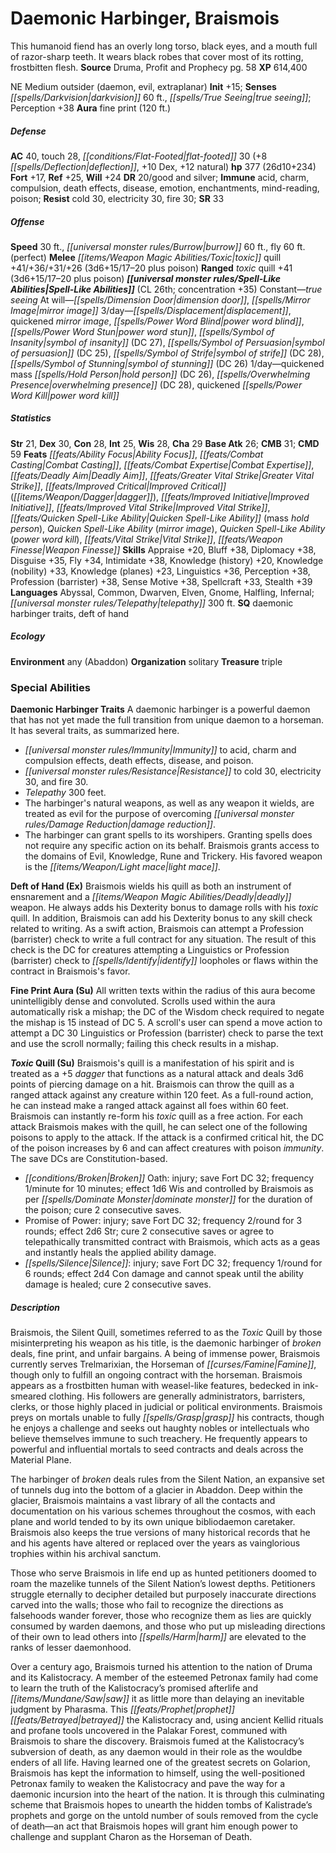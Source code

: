 ﻿---
cssclass: [monsters]
title1: Daemonic Harbinger, Braismois
desc_short: This humanoid fiend has an overly long torso, black eyes, and a mouth
  full of razor-sharp teeth. It wears black robes that cover most of its rotting,
  frostbitten flesh.
title2: Braismois
CR: 22
sources:
- name: Druma, Profit and Prophecy
  page: 58
  link: https://paizo.com/products/btq01zow
XP: 614400
alignment: NE
size: Medium
type: outsider
subtypes:
- daemon
- evil
- extraplanar
initiative:
  bonus: 15
senses:
  darkvision: 60
  true seeing: true
auras:
- name: fine print
  radius: 120
AC:
  AC: 40
  touch: 28
  flat_footed: 30
  components:
    deflection: 8
    dex: 10
    natural: 12
HP:
  HP: 377
  long: 26d10+234
saves:
  fort: 17
  ref: 25
  will: 24
DR:
- amount: 20
  weakness: good and silver
immunities:
- acid
- charm
- compulsion
- death effects
- disease
- emotion
- enchantments
- mind-reading
- poison
resistances:
  cold: 30
  electricity: 30
  fire: 30
SR: 33
speeds:
  base: 30
  burrow: 60
  fly: 60
  fly_maneuverability: perfect
attacks:
  melee:
  - - text: toxic quill +41/+36/+31/+26 (3d6+15/17-20 plus poison)
      entries:
      - - damage: 3d6+15
          crit_range: 17-20
        - effect: poison
      attack: toxic quill
      bonus:
      - 41
      - 36
      - 31
      - 26
  ranged:
  - - text: toxic quill +41 (3d6+15/17-20 plus poison)
      entries:
      - - damage: 3d6+15
          crit_range: 17-20
        - effect: poison
      attack: toxic quill
      bonus:
      - 41
spell_like_abilities:
  entries:
  - name: true seeing
    source: default
    freq: Constant
  - name: dimension door
    source: default
    freq: At will
  - name: mirror image
    source: default
    freq: At will
  - name: displacement
    source: default
    freq: 3/day
  - name: quickened mirror image
    source: default
    freq: 3/day
  - name: power word blind
    source: default
    freq: 3/day
  - name: power word stun
    source: default
    freq: 3/day
  - name: symbol of insanity
    source: default
    freq: 3/day
    DC: 27
  - name: symbol of persuasion
    source: default
    freq: 3/day
    DC: 25
  - name: symbol of strife
    source: default
    freq: 3/day
    DC: 28
  - name: symbol of stunning
    source: default
    freq: 3/day
    DC: 26
  - name: quickened mass hold person
    source: default
    freq: 1/day
    DC: 26
  - name: overwhelming presence
    source: default
    freq: 1/day
    DC: 28
  - name: quickened power word kill
    source: default
    freq: 1/day
  sources:
  - name: default
    CL: 26
    concentration: 35
ability_scores:
  STR: 21
  DEX: 30
  CON: 28
  INT: 25
  WIS: 28
  CHA: 29
BAB: 26
CMB: 31
CMD: 59
feats:
- name: Ability Focus
- name: Combat Casting
- name: Combat Expertise
- name: Deadly Aim
- name: Greater Vital Strike
- name: Improved Critical (dagger)
- name: Improved Initiative
- name: Improved Vital Strike
- name: Quicken Spell-Like Ability (mass hold person)
- name: Quicken Spell-Like Ability (mirror image)
- name: Quicken Spell-Like Ability (power word kill)
- name: Vital Strike
- name: Weapon Finesse
skills:
  Appraise: 20
  Bluff: 38
  Diplomacy: 38
  Disguise: 35
  Fly: 34
  Intimidate: 38
  Knowledge (history): 20
  Knowledge (nobility): 33
  Knowledge (planes): 23
  Linguistics: 36
  Perception: 38
  Profession (barrister): 38
  Sense Motive: 38
  Spellcraft: 33
  Stealth: 39
languages:
- Abyssal
- Common
- Dwarven
- Elven
- Gnome
- Halfling
- Infernal
- telepathy 300 ft.
special_qualities:
- daemonic harbinger traits
- deft of hand
ecology:
  environment: any (Abaddon)
  organization: solitary
  treasure_type: triple
special_abilities:
  Daemonic Harbinger Traits: A daemonic harbinger is a powerful daemon that has not
    yet made the full transition from unique daemon to a horseman. It has several
    traits, as summarized here. Immunity to acid, charm and compulsion effects, death
    effects, disease, and poison. Resistance to cold 30, electricity 30, and fire
    30. Telepathy 300 feet. The harbinger's natural weapons, as well as any weapon
    it wields, are treated as evil for the purpose of overcoming damage reduction.
    The harbinger can grant spells to its worshipers. Granting spells does not require
    any specific action on its behalf. Braismois grants access to the domains of Evil,
    Knowledge, Rune and Trickery. His favored weapon is the light mace.
  Deft of Hand (Ex): Braismois wields his quill as both an instrument of ensnarement
    and a deadly weapon. He always adds his Dexterity bonus to damage rolls with his
    toxic quill. In addition, Braismois can add his Dexterity bonus to any skill check
    related to writing. As a swift action, Braismois can attempt a Profession (barrister)
    check to write a full contract for any situation. The result of this check is
    the DC for creatures attempting a Linguistics or Profession (barrister) check
    to identify loopholes or flaws within the contract in Braismois's favor.
  Fine Print Aura (Su): All written texts within the radius of this aura become unintelligibly
    dense and convoluted. Scrolls used within the aura automatically risk a mishap;
    the DC of the Wisdom check required to negate the mishap is 15 instead of DC 5.
    A scroll's user can spend a move action to attempt a DC 30 Linguistics or Profession
    (barrister) check to parse the text and use the scroll normally; failing this
    check results in a mishap.
  Toxic Quill (Su): "Braismois's quill is a manifestation of his spirit and is treated\
    \ as a +5 dagger that functions as a natural attack and deals 3d6 points of piercing\
    \ damage on a hit. Braismois can throw the quill as a ranged attack against any\
    \ creature within 120 feet. As a full-round action, he can instead make a ranged\
    \ attack against all foes within 60 feet. Braismois can instantly re-form his\
    \ toxic quill as a free action. For each attack Braismois makes with the quill,\
    \ he can select one of the following poisons to apply to the attack. If the attack\
    \ is a confirmed critical hit, the DC of the poison increases by 6 and can affect\
    \ creatures with poison immunity. The save DCs are Constitution-based. Broken\
    \ Oath: injury; save Fort DC 32; frequency 1/minute for 10 minutes; effect 1d6\
    \ Wis and controlled by Braismois as per dominate monster for the duration of\
    \ the poison; cure 2 consecutive saves. Promise of Power: injury; save Fort DC\
    \ 32; frequency 2/round for 3 rounds; effect 2d6 Str; cure 2 consecutive saves\
    \ or agree to telepathically transmitted contract with Braismois, which acts as\
    \ a geas and instantly heals the applied ability damage. Silence: injury; save\
    \ Fort DC 32; frequency 1/round for 6 rounds; effect 2d4 Con damage and cannot\
    \ speak until the ability damage is healed; cure 2 consecutive saves."
desc_long: |-
  Braismois, the Silent Quill, sometimes referred to as the Toxic Quill by those misinterpreting his weapon as his title, is the daemonic harbinger of broken deals, fine print, and unfair bargains. A being of immense power, Braismois currently serves Trelmarixian, the Horseman of Famine, though only to fulfill an ongoing contract with the horseman. Braismois appears as a frostbitten human with weasel-like features, bedecked in ink-smeared clothing. His followers are generally administrators, barristers, clerks, or those highly placed in judicial or political environments. Braismois preys on mortals unable to fully grasp his contracts, though he enjoys a challenge and seeks out haughty nobles or intellectuals who believe themselves immune to such treachery. He frequently appears to powerful and influential mortals to seed contracts and deals across the Material Plane.

   The harbinger of broken deals rules from the Silent Nation, an expansive set of tunnels dug into the bottom of a glacier in Abaddon. Deep within the glacier, Braismois maintains a vast library of all the contacts and documentation on his various schemes throughout the cosmos, with each plane and world tended to by its own unique bibliodaemon caretaker. Braismois also keeps the true versions of many historical records that he and his agents have altered or replaced over the years as vainglorious trophies within his archival sanctum.

   Those who serve Braismois in life end up as hunted petitioners doomed to roam the mazelike tunnels of the Silent Nation's lowest depths. Petitioners struggle eternally to decipher detailed but purposely inaccurate directions carved into the walls; those who fail to recognize the directions as falsehoods wander forever, those who recognize them as lies are quickly consumed by warden daemons, and those who put up misleading directions of their own to lead others into harm are elevated to the ranks of lesser daemonhood.

   Over a century ago, Braismois turned his attention to the nation of Druma and its Kalistocracy. A member of the esteemed Petronax family had come to learn the truth of the Kalistocracy's promised afterlife and saw it as little more than delaying an inevitable judgment by Pharasma. This prophet betrayed the Kalistocracy and, using ancient Kellid rituals and profane tools uncovered in the Palakar Forest, communed with Braismois to share the discovery. Braismois fumed at the Kalistocracy's subversion of death, as any daemon would in their role as the wouldbe enders of all life. Having learned one of the greatest secrets on Golarion, Braismois has kept the information to himself, using the well-positioned Petronax family to weaken the Kalistocracy and pave the way for a daemonic incursion into the heart of the nation. It is through this culminating scheme that Braismois hopes to unearth the hidden tombs of Kalistrade's prophets and gorge on the untold number of souls removed from the cycle of death-an act that Braismois hopes will grant him enough power to challenge and supplant Charon as the Horseman of Death.

---

# Daemonic Harbinger, Braismois
This humanoid fiend has an overly long torso, black eyes, and a mouth full of razor-sharp teeth. It wears black robes that cover most of its rotting, frostbitten flesh.
**Source** Druma, Profit and Prophecy pg. 58
**XP** 614,400

NE Medium outsider (daemon, evil, extraplanar)
**Init** +15; **Senses** _[[spells/Darkvision|darkvision]]_ 60 ft., _[[spells/True Seeing|true seeing]]_; Perception +38
**Aura** fine print (120 ft.)

##### Defense

**AC** 40, touch 28, _[[conditions/Flat-Footed|flat-footed]]_ 30 (+8 _[[spells/Deflection|deflection]]_, +10 Dex, +12 natural)
**hp** 377 (26d10+234)
**Fort** +17, **Ref** +25, **Will** +24
**DR** 20/good and silver; **Immune** acid, charm, compulsion, death effects, disease, emotion, enchantments, mind-reading, poison; **Resist** cold 30, electricity 30, fire 30; **SR** 33

##### Offense
**Speed** 30 ft., _[[universal monster rules/Burrow|burrow]]_ 60 ft., fly 60 ft. (perfect)
**Melee** _[[items/Weapon Magic Abilities/Toxic|toxic]]_ quill +41/+36/+31/+26 (3d6+15/17–20 plus poison)
**Ranged** _toxic_ quill +41 (3d6+15/17–20 plus poison)
**_[[universal monster rules/Spell-Like Abilities|Spell-Like Abilities]]_** (CL 26th; concentration +35)
Constant—_true seeing_ 
At will—_[[spells/Dimension Door|dimension door]]_, _[[spells/Mirror Image|mirror image]]_ 
3/day—_[[spells/Displacement|displacement]]_, quickened _mirror image_, _[[spells/Power Word Blind|power word blind]]_, _[[spells/Power Word Stun|power word stun]]_, _[[spells/Symbol of Insanity|symbol of insanity]]_ (DC 27), _[[spells/Symbol of Persuasion|symbol of persuasion]]_ (DC 25), _[[spells/Symbol of Strife|symbol of strife]]_ (DC 28), _[[spells/Symbol of Stunning|symbol of stunning]]_ (DC 26) 
1/day—quickened mass _[[spells/Hold Person|hold person]]_ (DC 26), _[[spells/Overwhelming Presence|overwhelming presence]]_ (DC 28), quickened _[[spells/Power Word Kill|power word kill]]_

##### Statistics
**Str** 21, **Dex** 30, **Con** 28, **Int** 25, **Wis** 28, **Cha** 29
**Base Atk** 26; **CMB** 31; **CMD** 59
**Feats** _[[feats/Ability Focus|Ability Focus]]_, _[[feats/Combat Casting|Combat Casting]]_, _[[feats/Combat Expertise|Combat Expertise]]_, _[[feats/Deadly Aim|Deadly Aim]]_, _[[feats/Greater Vital Strike|Greater Vital Strike]]_, _[[feats/Improved Critical|Improved Critical]]_ (_[[items/Weapon/Dagger|dagger]]_), _[[feats/Improved Initiative|Improved Initiative]]_, _[[feats/Improved Vital Strike|Improved Vital Strike]]_, _[[feats/Quicken Spell-Like Ability|Quicken Spell-Like Ability]]_ (mass _hold person_), _Quicken Spell-Like Ability_ (_mirror image_), _Quicken Spell-Like Ability_ (_power word kill_), _[[feats/Vital Strike|Vital Strike]]_, _[[feats/Weapon Finesse|Weapon Finesse]]_
**Skills** Appraise +20, Bluff +38, Diplomacy +38, Disguise +35, Fly +34, Intimidate +38, Knowledge (history) +20, Knowledge (nobility) +33, Knowledge (planes) +23, Linguistics +36, Perception +38, Profession (barrister) +38, Sense Motive +38, Spellcraft +33, Stealth +39
**Languages** Abyssal, Common, Dwarven, Elven, Gnome, Halfling, Infernal; _[[universal monster rules/Telepathy|telepathy]]_ 300 ft.
**SQ** daemonic harbinger traits, deft of hand

##### Ecology

**Environment** any (Abaddon)
**Organization** solitary
**Treasure** triple

### Special Abilities

**Daemonic Harbinger Traits** A daemonic harbinger is a powerful daemon that has not yet made the full transition from unique daemon to a horseman. It has several traits, as summarized here.

* _[[universal monster rules/Immunity|Immunity]]_ to acid, charm and compulsion effects, death effects, disease, and poison. 
* _[[universal monster rules/Resistance|Resistance]]_ to cold 30, electricity 30, and fire 30. 
* _Telepathy_ 300 feet. 
* The harbinger's natural weapons, as well as any weapon it wields, are treated as evil for the purpose of overcoming _[[universal monster rules/Damage Reduction|damage reduction]]_. 
* The harbinger can grant spells to its worshipers. Granting spells does not require any specific action on its behalf. Braismois grants access to the domains of Evil, Knowledge, Rune and Trickery. His favored weapon is the _[[items/Weapon/Light mace|light mace]]_.

**Deft of Hand (Ex)** Braismois wields his quill as both an instrument of ensnarement and a _[[items/Weapon Magic Abilities/Deadly|deadly]]_ weapon. He always adds his Dexterity bonus to damage rolls with his _toxic_ quill. In addition, Braismois can add his Dexterity bonus to any skill check related to writing. As a swift action, Braismois can attempt a Profession (barrister) check to write a full contract for any situation. The result of this check is the DC for creatures attempting a Linguistics or Profession (barrister) check to _[[spells/Identify|identify]]_ loopholes or flaws within the contract in Braismois's favor.

**Fine Print Aura (Su)** All written texts within the radius of this aura become unintelligibly dense and convoluted. Scrolls used within the aura automatically risk a mishap; the DC of the Wisdom check required to negate the mishap is 15 instead of DC 5. A scroll's user can spend a move action to attempt a DC 30 Linguistics or Profession (barrister) check to parse the text and use the scroll normally; failing this check results in a mishap.

**_Toxic_ Quill (Su)** Braismois's quill is a manifestation of his spirit and is treated as a +5 _dagger_ that functions as a natural attack and deals 3d6 points of piercing damage on a hit. Braismois can throw the quill as a ranged attack against any creature within 120 feet. As a full-round action, he can instead make a ranged attack against all foes within 60 feet. Braismois can instantly re-form his _toxic_ quill as a free action. For each attack Braismois makes with the quill, he can select one of the following poisons to apply to the attack. If the attack is a confirmed critical hit, the DC of the poison increases by 6 and can affect creatures with poison _immunity_. The save DCs are Constitution-based.

* _[[conditions/Broken|Broken]]_ Oath: injury; save Fort DC 32; frequency 1/minute for 10 minutes; effect 1d6 Wis and controlled by Braismois as per _[[spells/Dominate Monster|dominate monster]]_ for the duration of the poison; cure 2 consecutive saves. 
* Promise of Power: injury; save Fort DC 32; frequency 2/round for 3 rounds; effect 2d6 Str; cure 2 consecutive saves or agree to telepathically transmitted contract with Braismois, which acts as a geas and instantly heals the applied ability damage. 
* _[[spells/Silence|Silence]]_: injury; save Fort DC 32; frequency 1/round for 6 rounds; effect 2d4 Con damage and cannot speak until the ability damage is healed; cure 2 consecutive saves.

##### Description

Braismois, the Silent Quill, sometimes referred to as the _Toxic_ Quill by those misinterpreting his weapon as his title, is the daemonic harbinger of _broken_ deals, fine print, and unfair bargains. A being of immense power, Braismois currently serves Trelmarixian, the Horseman of _[[curses/Famine|Famine]]_, though only to fulfill an ongoing contract with the horseman. Braismois appears as a frostbitten human with weasel-like features, bedecked in ink-smeared clothing. His followers are generally administrators, barristers, clerks, or those highly placed in judicial or political environments. Braismois preys on mortals unable to fully _[[spells/Grasp|grasp]]_ his contracts, though he enjoys a challenge and seeks out haughty nobles or intellectuals who believe themselves immune to such treachery. He frequently appears to powerful and influential mortals to seed contracts and deals across the Material Plane.

The harbinger of _broken_ deals rules from the Silent Nation, an expansive set of tunnels dug into the bottom of a glacier in Abaddon. Deep within the glacier, Braismois maintains a vast library of all the contacts and documentation on his various schemes throughout the cosmos, with each plane and world tended to by its own unique bibliodaemon caretaker. Braismois also keeps the true versions of many historical records that he and his agents have altered or replaced over the years as vainglorious trophies within his archival sanctum.

Those who serve Braismois in life end up as hunted petitioners doomed to roam the mazelike tunnels of the Silent Nation’s lowest depths. Petitioners struggle eternally to decipher detailed but purposely inaccurate directions carved into the walls; those who fail to recognize the directions as falsehoods wander forever, those who recognize them as lies are quickly consumed by warden daemons, and those who put up misleading directions of their own to lead others into _[[spells/Harm|harm]]_ are elevated to the ranks of lesser daemonhood.

Over a century ago, Braismois turned his attention to the nation of Druma and its Kalistocracy. A member of the esteemed Petronax family had come to learn the truth of the Kalistocracy’s promised afterlife and _[[items/Mundane/Saw|saw]]_ it as little more than delaying an inevitable judgment by Pharasma. This _[[feats/Prophet|prophet]]_ _[[feats/Betrayed|betrayed]]_ the Kalistocracy and, using ancient Kellid rituals and profane tools uncovered in the Palakar Forest, communed with Braismois to share the discovery. Braismois fumed at the Kalistocracy’s subversion of death, as any daemon would in their role as the wouldbe enders of all life. Having learned one of the greatest secrets on Golarion, Braismois has kept the information to himself, using the well-positioned Petronax family to weaken the Kalistocracy and pave the way for a daemonic incursion into the heart of the nation. It is through this culminating scheme that Braismois hopes to unearth the hidden tombs of Kalistrade’s prophets and gorge on the untold number of souls removed from the cycle of death—an act that Braismois hopes will grant him enough power to challenge and supplant Charon as the Horseman of Death.
